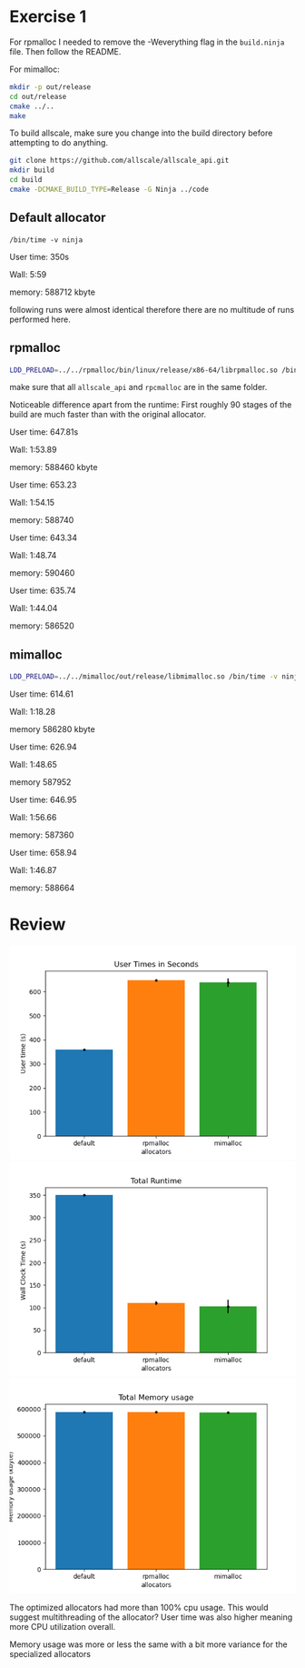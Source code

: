 # Exercise 1
For rpmalloc I needed to remove the -Weverything flag in the `build.ninja` file.
Then follow the README.

For mimalloc:
```bash
mkdir -p out/release
cd out/release
cmake ../..
make
```

To build allscale, make sure you change into the build directory before attempting to do anything.
```bash
git clone https://github.com/allscale/allscale_api.git
mkdir build
cd build
cmake -DCMAKE_BUILD_TYPE=Release -G Ninja ../code
```

## Default allocator

```
/bin/time -v ninja
```

User time: 350s

Wall: 5:59

memory: 588712 kbyte

following runs were almost identical therefore there are no multitude of runs performed here.


## rpmalloc
```bash
LDD_PRELOAD=../../rpmalloc/bin/linux/release/x86-64/librpmalloc.so /bin/time -v ninja
```

make sure that all `allscale_api` and `rpcmalloc` are in the same folder.

Noticeable difference apart from the runtime: First roughly 90 stages of the build are much faster than with the original allocator.

User time: 647.81s

Wall: 1:53.89

memory: 588460 kbyte

User time: 653.23

Wall: 1:54.15

memory: 588740

User time: 643.34

Wall: 1:48.74

memory: 590460

User time: 635.74

Wall: 1:44.04

memory: 586520

## mimalloc
```bash
LDD_PRELOAD=../../mimalloc/out/release/libmimalloc.so /bin/time -v ninja
```

User time: 614.61

Wall: 1:18.28

memory 586280 kbyte

User time: 626.94

Wall: 1:48.65

memory 587952

User time: 646.95

Wall: 1:56.66

memory: 587360

User time: 658.94

Wall: 1:46.87

memory: 588664


# Review
![user](./runtimes.png)
![wall](./wall_time.png)
![memory](./memory.png)

The optimized allocators had more than 100% cpu usage. This would suggest multithreading of the allocator?
User time was also higher meaning more CPU utilization overall.

Memory usage was more or less the same with a bit more variance for the specialized allocators
